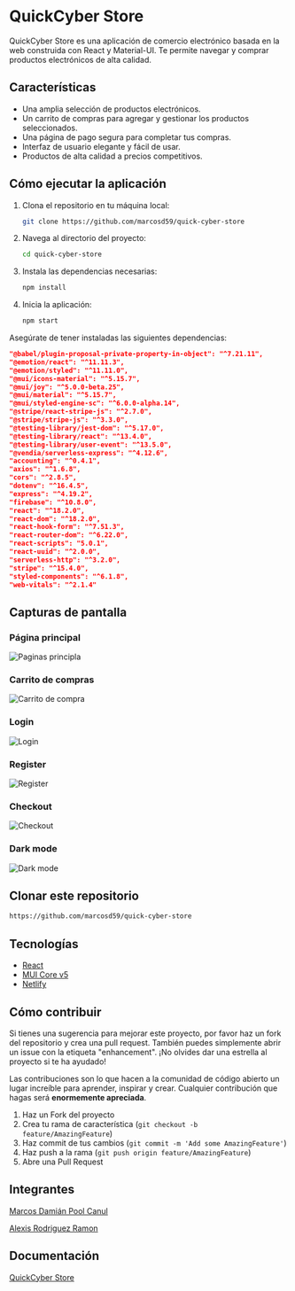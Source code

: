 # QuickCyber Store

QuickCyber Store es una aplicación de comercio electrónico basada en la web construida con React y Material-UI. Te permite navegar y comprar productos electrónicos de alta calidad.

## Características

- Una amplia selección de productos electrónicos.
- Un carrito de compras para agregar y gestionar los productos seleccionados.
- Una página de pago segura para completar tus compras.
- Interfaz de usuario elegante y fácil de usar.
- Productos de alta calidad a precios competitivos.

## Cómo ejecutar la aplicación

1. Clona el repositorio en tu máquina local:

   ```sh
   git clone https://github.com/marcosd59/quick-cyber-store
   ```

2. Navega al directorio del proyecto:

   ```sh
   cd quick-cyber-store
   ```

3. Instala las dependencias necesarias:

   ```sh
   npm install
   ```

4. Inicia la aplicación:

   ```sh
   npm start
   ```

Asegúrate de tener instaladas las siguientes dependencias:

```json
"@babel/plugin-proposal-private-property-in-object": "^7.21.11",
"@emotion/react": "^11.11.3",
"@emotion/styled": "^11.11.0",
"@mui/icons-material": "^5.15.7",
"@mui/joy": "^5.0.0-beta.25",
"@mui/material": "^5.15.7",
"@mui/styled-engine-sc": "^6.0.0-alpha.14",
"@stripe/react-stripe-js": "^2.7.0",
"@stripe/stripe-js": "^3.3.0",
"@testing-library/jest-dom": "^5.17.0",
"@testing-library/react": "^13.4.0",
"@testing-library/user-event": "^13.5.0",
"@vendia/serverless-express": "^4.12.6",
"accounting": "^0.4.1",
"axios": "^1.6.8",
"cors": "^2.8.5",
"dotenv": "^16.4.5",
"express": "^4.19.2",
"firebase": "^10.8.0",
"react": "^18.2.0",
"react-dom": "^18.2.0",
"react-hook-form": "^7.51.3",
"react-router-dom": "^6.22.0",
"react-scripts": "5.0.1",
"react-uuid": "^2.0.0",
"serverless-http": "^3.2.0",
"stripe": "^15.4.0",
"styled-components": "^6.1.8",
"web-vitals": "^2.1.4"
```

## Capturas de pantalla

### Página principal

![Paginas principla](./src/img/screenshots/Pagina%20principal.png)

### Carrito de compras

![Carrito de compra](./src/img/screenshots/Shopping%20cart.png)

### Login

![Login](./src/img/screenshots/Sign%20In.png)

### Register

![Register](./src/img/screenshots/Sign%20Up.png)

### Checkout

![Checkout](./src/img/screenshots/Checkout.png)

### Dark mode

![Dark mode](./src/img/screenshots/Dark%20Mode.png)

## Clonar este repositorio

```bash
https://github.com/marcosd59/quick-cyber-store
```

## Tecnologías

- [React](https://reactjs.org/)
- [MUI Core v5](https://mui.com/)
- [Netlify](https://www.netlify.com/)

## Cómo contribuir

Si tienes una sugerencia para mejorar este proyecto, por favor haz un fork del repositorio y crea una pull request. También puedes simplemente abrir un issue con la etiqueta "enhancement".
¡No olvides dar una estrella al proyecto si te ha ayudado!

Las contribuciones son lo que hacen a la comunidad de código abierto un lugar increíble para aprender, inspirar y crear. Cualquier contribución que hagas será **enormemente apreciada**.

1. Haz un Fork del proyecto
2. Crea tu rama de característica (`git checkout -b feature/AmazingFeature`)
3. Haz commit de tus cambios (`git commit -m 'Add some AmazingFeature'`)
4. Haz push a la rama (`git push origin feature/AmazingFeature`)
5. Abre una Pull Request

## Integrantes

[Marcos Damián Pool Canul](https://github.com/marcosd59)

[Alexis Rodriguez Ramon](https://github.com/Al3xR)

## Documentación

[QuickCyber Store](./Documentación.pdf)
